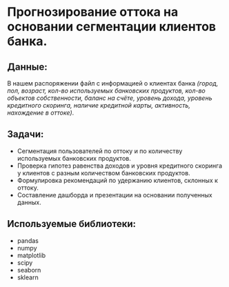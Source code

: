 # Прогнозирование оттока на основании сегментации клиентов банка.
## Данные:
В нашем распоряжении файл с информацией о клиентах банка *(город, пол, возраст, кол-во используемых банковских продуктов, кол-во объектов собственности, баланс на счёте, уровень дохода, уровень кредитного скоринга, наличие кредитной карты, активность, нахождение в оттоке)*.
## Задачи:
- Сегментация пользователей по оттоку и по количеству используемых банковских продуктов. 
- Проверка гипотез равенства доходов и уровня кредитного скоринга у клиентов с разным количеством банковских продуктов.
- Формулировка рекомендаций по удержанию клиентов, склонных к оттоку.
- Составление дашборда и презентации на основании полученных данных.
## Используемые библиотеки:
- pandas
- numpy 
- matplotlib 
- scipy
- seaborn 
- sklearn 
